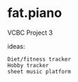 # fat.piano

VCBC Project 3

ideas:

    Diet/fitness tracker
    Hobby tracker
    sheet music platform
